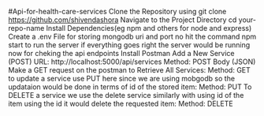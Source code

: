 #Api-for-health-care-services
Clone the Repository using git clone https://github.com/shivendashora
Navigate to the Project Directory cd your-repo-name
Install Dependencies(eg npm and others for node and express)
Create a .env File for storing mongodb uri and port no
hit the command npm start to run the server if everything goes right the server would be running 
now for cheking the api endpoints Install Postman
Add a New Service (POST) URL: http://localhost:5000/api/services
Method: POST
Body (JSON)
Make a GET request on the postman to Retrieve All Services:
Method: GET
to update a service use PUT here since we are using mobgodb so the updataion would be done in terms of id of the stored item:
Method: PUT
To DELETE a service we use the delete service similarly with using id of the item using the id it would delete the requested item:
Method: DELETE
